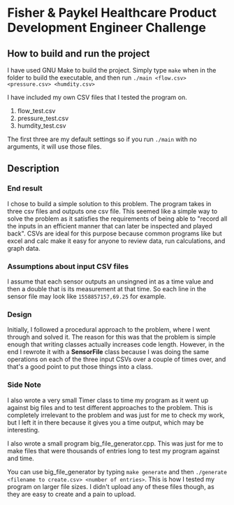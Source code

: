 # Fisher & Paykel Healthcare Product Development Engineer Challenge

## How to build and run the project

I have used GNU Make to build the project. Simply type `make` when in the folder to build the executable, and then run `./main <flow.csv> <pressure.csv> <humdity.csv>`

I have included my own CSV files that I tested the program on. 

1. flow_test.csv
2. pressure_test.csv
3. humdity_test.csv

The first three are my default settings so if you run `./main` with no arguments, it will use those files.

## Description

### End result
I chose to build a simple solution to this problem. The program takes in three csv files and outputs one csv file. This seemed like a simple way to solve the problem as it satisfies the requirements of being able to "record all the inputs in an efficient manner that can later be inspected and played back". CSVs are ideal for this purpose because common programs like but excel and calc make it easy for anyone to review data, run calculations, and graph data. 

### Assumptions about input CSV files
I assume that each sensor outputs an unsingned int as a time value and then a double that is its measurement at that time. So each line in the sensor file may look like `1558857157,69.25` for example. 

### Design
Initially, I followed a procedural approach to the problem, where I went through and solved it. The reason for this was that the problem is simple enough that writing classes actually increases code length. However, in the end I rewrote it with a **SensorFile** class because I was doing the same operations on each of the three input CSVs over a couple of times over, and that's a good point to put those things into a class. 

### Side Note
I also wrote a very small Timer class to time my program as it went up against big files and to test different approaches to the problem. This is completely irrelevant to the problem and was just for me to check my work, but I left it in there because it gives you a time output, which may be interesting. 

I also wrote a small program big_file_generator.cpp. This was just for me to make files that were thousands of entries long to test my program against and time. 

You can use big_file_generator by typing `make generate` and then `./generate <filename to create.csv> <number of entries>`. This is how I tested my program on larger file sizes. I didn't upload any of these files though, as they are easy to create and a pain to upload. 

